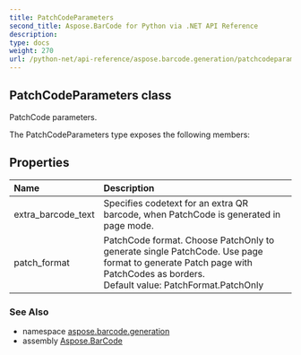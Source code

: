 ```yaml
---
title: PatchCodeParameters
second_title: Aspose.BarCode for Python via .NET API Reference
description: 
type: docs
weight: 270
url: /python-net/api-reference/aspose.barcode.generation/patchcodeparameters/
---
```


## PatchCodeParameters class

PatchCode parameters.

The PatchCodeParameters type exposes the following members:
## Properties
| Name | Description |
| :- | :- |
|extra_barcode_text|Specifies codetext for an extra QR barcode, when PatchCode is generated in page mode.|
|patch_format|PatchCode format. Choose PatchOnly to generate single PatchCode. Use page format to generate Patch page with PatchCodes as borders.<br/>            Default value: PatchFormat.PatchOnly|

### See Also

* namespace [aspose.barcode.generation](/barcode/python-net/api-reference/aspose.barcode.generation/)
* assembly [Aspose.BarCode](/barcode/python-net/api-reference/)

